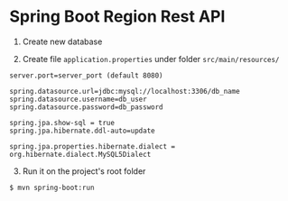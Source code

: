 # Spring Boot Region Rest API
1. Create new database

2. Create file `application.properties` under folder `src/main/resources/`

```
server.port=server_port (default 8080)

spring.datasource.url=jdbc:mysql://localhost:3306/db_name
spring.datasource.username=db_user
spring.datasource.password=db_password

spring.jpa.show-sql = true
spring.jpa.hibernate.ddl-auto=update

spring.jpa.properties.hibernate.dialect = org.hibernate.dialect.MySQL5Dialect
```

3. Run it on the project's root folder
```
$ mvn spring-boot:run
```
